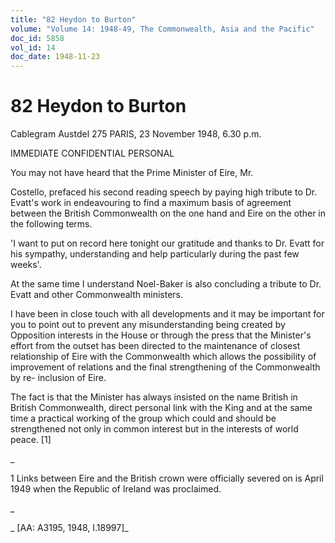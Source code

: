 ```yaml
---
title: "82 Heydon to Burton"
volume: "Volume 14: 1948-49, The Commonwealth, Asia and the Pacific"
doc_id: 5858
vol_id: 14
doc_date: 1948-11-23
---
```


# 82 Heydon to Burton

Cablegram Austdel 275 PARIS, 23 November 1948, 6.30 p.m.

IMMEDIATE CONFIDENTIAL PERSONAL

You may not have heard that the Prime Minister of Eire, Mr.

Costello, prefaced his second reading speech by paying high tribute to Dr. Evatt's work in endeavouring to find a maximum basis of agreement between the British Commonwealth on the one hand and Eire on the other in the following terms.

'I want to put on record here tonight our gratitude and thanks to Dr. Evatt for his sympathy, understanding and help particularly during the past few weeks'.

At the same time I understand Noel-Baker is also concluding a tribute to Dr. Evatt and other Commonwealth ministers.

I have been in close touch with all developments and it may be important for you to point out to prevent any misunderstanding being created by Opposition interests in the House or through the press that the Minister's effort from the outset has been directed to the maintenance of closest relationship of Eire with the Commonwealth which allows the possibility of improvement of relations and the final strengthening of the Commonwealth by re- inclusion of Eire.

The fact is that the Minister has always insisted on the name British in British Commonwealth, direct personal link with the King and at the same time a practical working of the group which could and should be strengthened not only in common interest but in the interests of world peace. [1]

_

1 Links between Eire and the British crown were officially severed on is April 1949 when the Republic of Ireland was proclaimed.

_

_ [AA: A3195, 1948, I.18997]_
